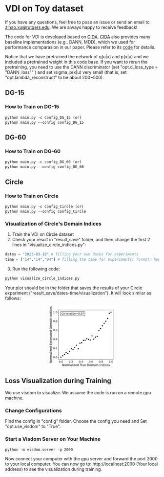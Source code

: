 # VDI on Toy dataset
If you have any questions, feel free to pose an issue or send an email to zihao.xu@rutgers.edu. We are always happy to receive feedback!

The code for VDI is developed based on [CIDA](https://github.com/hehaodele/CIDA). [CIDA](https://github.com/hehaodele/CIDA) also provides many baseline implementations (e.g., DANN, MDD), which we used for performance comparasion in our paper. Please refer to its [code](https://github.com/hehaodele/CIDA) for details.

Notice that we have pretrained the network of q(u|x) and p(x|u) and we included a pretrained weight in this code base. If you want to rerun the pretraining, you need to use the DANN discriminator (set  "opt.d_loss_type = "DANN_loss"" ) and set \sigma_p(x|u) very small (that is, set "opt.lambda_reconstruct" to be about 200~500).

## DG-15
### How to Train on DG-15
    python main.py -c config_DG_15 (or)
    python main.py --config config_DG_15

## DG-60
### How to Train on DG-60
    python main.py -c config_DG_60 (or)
    python main.py --config config_DG_60

## Circle
### How to Train on Circle
    python main.py -c config_Circle (or)
    python main.py --config config_Circle

### Visualization of Circle's Domain Indices
1. Train the VDI on Circle dataset
2. Check your result in "result_save" folder, and then change the first 2 lines in "visualize_circle_indices.py":
```python
dates = "2023-03-10" # filling your own dates for experiments
time = ["14","14","04"] # filling the time for experiments. format: hour, miniute, second
```
3. Run the following code:
```python
python visualize_circle_indices.py
```
Your plot should be in the folder that saves the results of your Circle experiment ("result_save/dates-time/visualization"). It will look similar as follows:
<p align="center">
<img src="../fig/visualize_circle.jpg" alt="" data-canonical-src="../fig/visualize_circle.jpg" width="45%"/>
</p>


## Loss Visualization during Training
We use visdom to visualize. We assume the code is run on a remote gpu machine.

### Change Configurations
Find the config in "config" folder. Choose the config you need and Set "opt.use_visdom" to "True".

### Start a Visdom Server on Your Machine
    python -m visdom.server -p 2000
Now connect your computer with the gpu server and forward the port 2000 to your local computer. You can now go to:
    http://localhost:2000 (Your local address)
to see the visualization during training.

